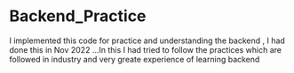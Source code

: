 # Backend_Practice
I implemented this code for practice and understanding the backend , I had done this in Nov 2022 ...In this I had tried to follow the practices which are followed in industry and very greate experience of learning backend 
